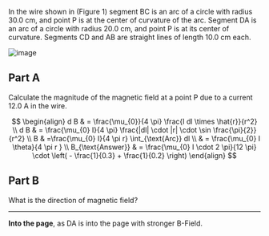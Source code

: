 In the wire shown in (Figure 1) segment BC is an arc of a circle with radius $30.0 \ \text{cm}$, and point P is at the center of curvature of the arc. Segment DA is an arc of a circle with radius $20.0 \ \text{cm}$, and point P is at its center of curvature. Segments CD and AB are straight lines of length $10.0 \ \text{cm}$ each.

![image](https://obsidian-img-studies.tsun1031.xyz/2025/07/21/1a7973bcbe99c5e718b71fe8a2c98243.png)

## Part A

Calculate the magnitude of the magnetic field at a point P due to a current 12.0 A in the wire.

$$
\begin{align}
d B  & = \frac{\mu_{0}}{4 \pi} \frac{I dl \times \hat{r}}{r^2} \\
d B & = \frac{\mu_{0} I}{4 \pi} \frac{|dl| \cdot |r| \cdot \sin \frac{\pi}{2}}{r^2} \\
 B & =\frac{\mu_{0} I}{4 \pi r} \int_{\text{Arc}} dl \\
 & = \frac{\mu_{0} I \theta}{4 \pi r }  \\
B_{\text{Answer}}  & = \frac{\mu_{0} I \cdot  2 \pi}{12 \pi} \cdot \left( - \frac{1}{0.3} + \frac{1}{0.2} \right)
\end{align}
$$

## Part B

What is the direction of magnetic field?

---

**Into the page**, as DA is into the page with stronger B-Field.

